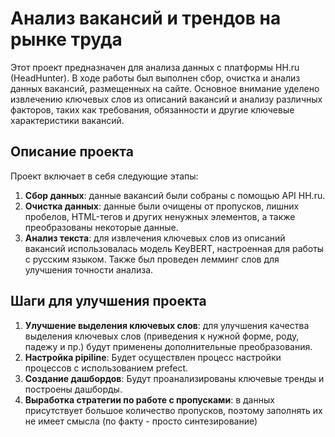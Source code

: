 # Анализ вакансий и трендов на рынке труда

Этот проект предназначен для анализа данных с платформы HH.ru (HeadHunter). В ходе работы был выполнен сбор, очистка и 
анализ данных вакансий, размещенных на сайте. Основное внимание уделено извлечению ключевых слов из описаний вакансий 
и анализу различных факторов, таких как требования, обязанности и другие ключевые характеристики вакансий.

## Описание проекта

Проект включает в себя следующие этапы:

1. **Сбор данных**: данные вакансий были собраны с помощью API HH.ru.
2. **Очистка данных**: данные были очищены от пропусков, лишних пробелов, HTML-тегов и других ненужных элементов, а также преобразованы некоторые данные.
3. **Анализ текста**: для извлечения ключевых слов из описаний вакансий использовалась модель KeyBERT, настроенная для работы с русским языком. Также был проведен лемминг слов для улучшения точности анализа.

## Шаги для улучшения проекта

1. **Улучшение выделения ключевых слов**: для улучшения качества выделения ключевых слов (приведения к нужной форме, роду, падежу и пр.) будут применены дополнительные преобразования.
2. **Настройка pipiline**: Будет осуществлен процесс настройки процессов с использованием prefect.
3. **Создание дашбордов**: Будут проанализированы ключевые тренды и построены дашборды.
4. **Выработка стратегии по работе с пропусками**: в данных присутствует большое количество пропусков, поэтому заполнять их не имеет смысла (по факту - просто синтезирование)

